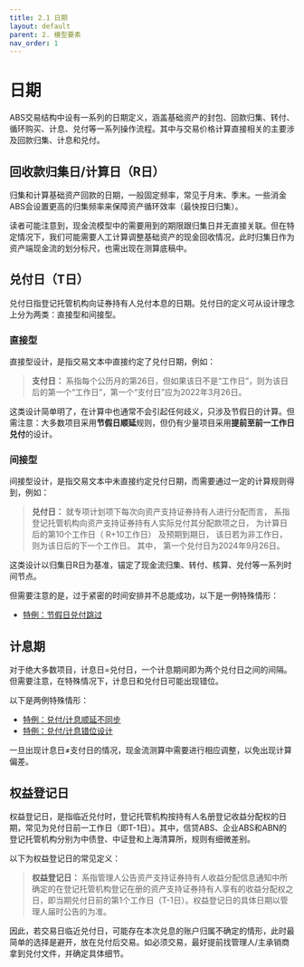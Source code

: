 ```yaml
---
title: 2.1 日期
layout: default
parent: 2. 模型要素
nav_order: 1
---
```


# 日期
ABS交易结构中设有一系列的日期定义，涵盖基础资产的封包、回款归集、转付、循环购买、计息、兑付等一系列操作流程。其中与交易价格计算直接相关的主要涉及回款归集、计息和兑付。

## 回收款归集日/计算日（R日）
归集和计算基础资产回款的日期，一般固定频率，常见于月末、季末。一些消金ABS会设置更高的归集频率来保障资产循环效率（最快按日归集）。

读者可能注意到，现金流模型中的需要用到的期限跟归集日并无直接关联。但在特定情况下，我们可能需要人工计算调整基础资产的现金回收情况，此时归集日作为资产端现金流的划分标尺，也需出现在测算底稿中。

## 兑付日（T日）
兑付日指登记托管机构向证券持有人兑付本息的日期。兑付日的定义可从设计理念上分为两类：直接型和间接型。

### 直接型
直接型设计，是指交易文本中直接约定了兑付日期，例如：

> **支付日：** 系指每个公历月的第26日，但如果该日不是“工作日”，则为该日后的第一个“工作日”，第一个“支付日”应为2022年3月26日。

这类设计简单明了，在计算中也通常不会引起任何歧义，只涉及节假日的计算。但需注意：大多数项目采用**节假日顺延**规则，但仍有少量项目采用**提前至前一工作日兑付**的设计。

### 间接型
间接型设计，是指交易文本中未直接约定兑付日期，而需要通过一定的计算规则得到，例如：

> **兑付日：** 就专项计划项下每次向资产支持证券持有人进行分配而言， 系指登记托管机构向资产支持证券持有人实际兑付其分配款项之日， 为计算日后的第10个工作日（ R+10工作日） 及预期到期日， 该日若为非工作日， 则为该日后的下一个工作日。 其中， 第一个兑付日为2024年9月26日。

这类设计以归集日R日为基准，锚定了现金流归集、转付、核算、兑付等一系列时间节点。

但需要注意的是，过于紧密的时间安排并不总能成功，以下是一例特殊情形：
- [特例：节假日兑付跳过](/docs/二级交易专题/特例.html#特例节假日兑付跳过)

## 计息期
对于绝大多数项目，计息日=兑付日，一个计息期间即为两个兑付日之间的间隔。但需要注意，在特殊情况下，计息日和兑付日可能出现错位。

以下是两例特殊情形：
- [特例：兑付/计息顺延不同步](/docs/二级交易专题/特例.html#特例兑付计息顺延不同步)
- [特例：兑付/计息错位设计](/docs/二级交易专题/特例.html#特例兑付计息错位设计)

一旦出现计息日≠支付日的情况，现金流测算中需要进行相应调整，以免出现计算偏差。

## 权益登记日
权益登记日，是指临近兑付时，登记托管机构按持有人名册登记收益分配权的日期，常见为兑付日前一工作日（即T-1日）。其中，信贷ABS、企业ABS和ABN的登记托管机构分别为中债登、中证登和上海清算所，规则有细微差别。

以下为权益登记日的常见定义：

> **权益登记日：** 系指管理人公告资产支持证券持有人收益分配信息通知中所确定的在登记托管机构登记在册的资产支持证券持有人享有的收益分配权之日，即当期兑付日前的第1个工作日（T-1日）。权益登记日的具体日期以管理人届时公告的为准。

因此，若交易日临近兑付日，可能存在本次兑息的账户归属不确定的情形，此时最简单的选择是避开，放在兑付后交易。如必须交易，最好提前找管理人/主承销商拿到兑付文件，并确定具体细节。